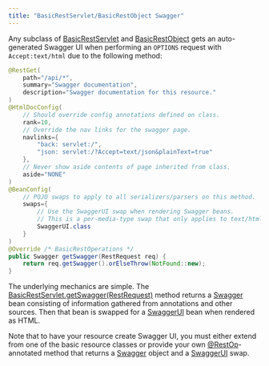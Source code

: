 ```yaml
---
title: "BasicRestServlet/BasicRestObject Swagger"
---
```


Any subclass of [BasicRestServlet](API_DOCS/org/apache/juneau/rest/servlet/BasicRestServlet.html) and [BasicRestObject](API_DOCS/org/apache/juneau/rest/servlet/BasicRestObject.html) gets an auto-generated Swagger UI when performing an `OPTIONS` request with `Accept:text/html` due to the following method:

```java
@RestGet(
    path="/api/*",
    summary="Swagger documentation",
    description="Swagger documentation for this resource."
)
@HtmlDocConfig(
    // Should override config annotations defined on class.
    rank=10,
    // Override the nav links for the swagger page.
    navlinks={
        "back: servlet:/",
        "json: servlet:/?Accept=text/json&plainText=true"
    },
    // Never show aside contents of page inherited from class.
    aside="NONE"
)
@BeanConfig(
    // POJO swaps to apply to all serializers/parsers on this method.
    swaps={
        // Use the SwaggerUI swap when rendering Swagger beans.
        // This is a per-media-type swap that only applies to text/html requests.
        SwaggerUI.class
    }
)
@Override /* BasicRestOperations */
public Swagger getSwagger(RestRequest req) {
    return req.getSwagger().orElseThrow(NotFound::new);
}
```

The underlying mechanics are simple.
The [BasicRestServlet.getSwagger(RestRequest)](API_DOCS/org/apache/juneau/rest/servlet/BasicRestServlet.html#getSwagger(RestRequest)) method returns a [Swagger](API_DOCS/org/apache/juneau/dto/swagger/Swagger.html) bean consisting of information gathered from annotations and other sources.
Then that bean is swapped for a [SwaggerUI](API_DOCS/org/apache/juneau/dto/swagger/ui/SwaggerUI.html) bean when
rendered as HTML.

Note that to have your resource create Swagger UI, you must either extend from one of the basic resource classes or
provide your own [@RestOp](API_DOCS/org/apache/juneau/rest/annotation/RestOp.html)-annotated method that returns a [Swagger](API_DOCS/org/apache/juneau/dto/swagger/Swagger.html) object and a [SwaggerUI](API_DOCS/org/apache/juneau/dto/swagger/ui/SwaggerUI.html) swap.
